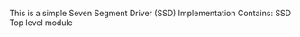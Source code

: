 This is a simple Seven Segment Driver (SSD) Implementation
    Contains:
        SSD Top level module
        